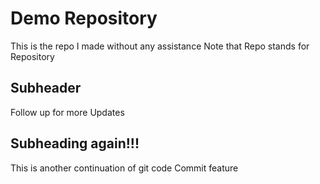 # Demo Repository

This is the repo I made without any assistance
Note that Repo stands for Repository

## Subheader
Follow up for more Updates

##  Subheading again!!!
This is another continuation of git code
 Commit feature
